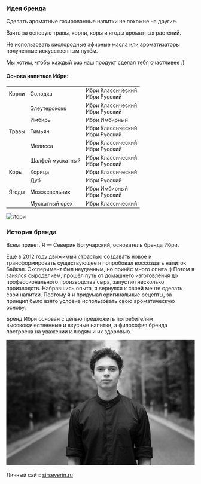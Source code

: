 ### Идея бренда

Сделать ароматные газированные напитки не похожие на другие.

Взять за основую травы, корни, коры и ягоды ароматных растений.

Не использовать кислородные эфирные масла или ароматизаторы полученные искусственным путём.

Мы хотим, чтобы каждый раз наш продукт сделал тебя <span>счастливее :)</span>

#### Основа напитков Ибри:

| | | |
| --- | --- | --- |
| Корни | Солодка | Ибри Классический</br> Ибри Русский  |
| | Элеутерококк | Ибри Классический</br> Ибри Русский  |
| | Имбирь | Ибри Имбирный |
| Травы | Тимьян | Ибри Классический</br> Ибри Русский |
| | Мелисса | Ибри Классический</br> Ибри Русский |
| | Шалфей мускатный | Ибри Классический</br> Ибри Русский |
| Коры | Корица | Ибри Классический |
| | Дуб | Ибри Русский |
| Ягоды | Можжевельник | Ибри Имбирный</br> Ибри Русский|
| | Мускатный орех | Ибри Классический |


![Ибри](/images/ibri-gif.gif)

### История бренда

Всем привет. Я — Северин Богучарский, основатель бренда Ибри.

Ещё в 2012 году движимый страстью создавать новое и трансформировать существующее я попробовал воссоздать напиток Байкал. Эксперимент был неудачным, но принёс много опыта :)
Потом я занялся сыроделием, прошёл путь от домашнего изготовления до профессионального производства сыра, запустил несколько производств.
Набравшись опыта, я вернулся к своей мечте сделать свои напитки. Поэтому я и придумал оригинальные рецепты, за принцип было взято условие использовать свою ароматическую основу. 

Бренд Ибри основан с целью предложить потребителям высококачественные и вкусные напитки, а философия бренда построена на уважении к людям и их здоровью. 

![Северин](/images/severin.jpg)

Личный сайт: [sirseverin.ru](https://sirseverin.ru/)

